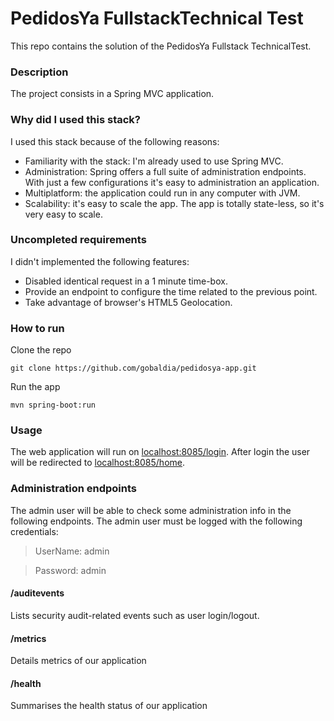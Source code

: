 # PedidosYa​ ​Fullstack​ ​Technical​ ​Test

This repo contains the solution of the PedidosYa​ ​Fullstack​ ​Technical​ ​Test.

### Description
The project consists in a Spring MVC application.

### Why did I used this stack?
I used this stack because of the following reasons:

* Familiarity with the stack: I'm already used to use Spring MVC.
* Administration: Spring offers a full suite of administration endpoints. With just a few configurations it's easy to administration an application.
* Multiplatform: the application could run in any computer with JVM.
* Scalability: it's easy to scale the app. The app is totally state-less, so it's very easy to scale.

### Uncompleted requirements
I didn't implemented the following features:

* Disabled identical request in a 1 minute time-box.
* Provide an endpoint to configure the time related to the previous point.
* Take advantage of browser's HTML5​ ​Geolocation.

### How to run
Clone the repo
```
git clone https://github.com/gobaldia/pedidosya-app.git
```

Run the app
```
mvn spring-boot:run
```

### Usage
The web application will run on [localhost:8085/login](http://localhost:8085/login).
After login the user will be redirected to [localhost:8085/home](http://localhost:8085/home).

### Administration endpoints
The admin user will be able to check some administration info in the following endpoints. The admin user must be logged with the following credentials:
> UserName: admin

> Password: admin

#### /auditevents
Lists security audit-related events such as user login/logout.

#### /metrics
Details metrics of our application

#### /health
Summarises the health status of our application